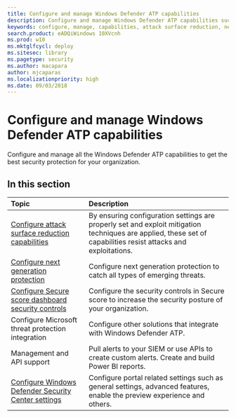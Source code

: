 ```yaml
---
title: Configure and manage Windows Defender ATP capabilities
description: Configure and manage Windows Defender ATP capabilities such as attack surface reduction, next generation protection, and security controls 
keywords: configure, manage, capabilities, attack surface reduction, next generation protection, security controls, endpoint detection and response, auto investigation and remediation, security controls, controls
search.product: eADQiWindows 10XVcnh
ms.prod: w10
ms.mktglfcycl: deploy
ms.sitesec: library
ms.pagetype: security
ms.author: macapara
author: mjcaparas
ms.localizationpriority: high
ms.date: 09/03/2018
---
```


# Configure and manage Windows Defender ATP capabilities

Configure and manage all the Windows Defender ATP capabilities to get the best security protection for your organization. 


## In this section 
Topic | Description 
:---|:---
[Configure attack surface reduction capabilities](configure-attack-surface-reduction.md) |  By ensuring configuration settings are properly set and exploit mitigation techniques are applied, these set of capabilities resist attacks and exploitations. 
[Configure next generation protection](../windows-defender-antivirus/configure-windows-defender-antivirus-features.md) | Configure next generation protection to catch all types of emerging threats.
[Configure Secure score dashboard security controls](secure-score-dashboard-windows-defender-advanced-threat-protection.md) | Configure the security controls in Secure score to increase the security posture of your organization.
Configure Microsoft threat protection integration| Configure other solutions that integrate with Windows Defender ATP.
Management and API support| Pull alerts to your SIEM or use APIs to create custom alerts. Create and build Power BI reports. 
[Configure Windows Defender Security Center settings](preferences-setup-windows-defender-advanced-threat-protection.md) |  Configure portal related settings such as general settings, advanced features, enable the preview experience and others.



